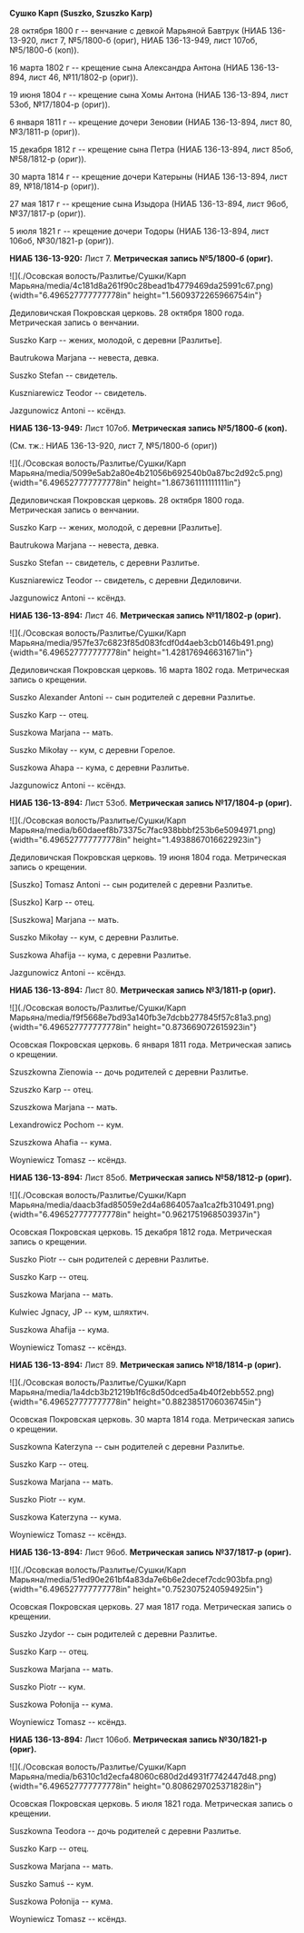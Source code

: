 **Сушко Карп (Suszko, Szuszko Karp)**

28 октября 1800 г -- венчание с девкой Марьяной Бавтрук (НИАБ
136-13-920, лист 7, №5/1800-б (ориг), НИАБ 136-13-949, лист 107об,
№5/1800-б (коп)).

16 марта 1802 г -- крещение сына Александра Антона (НИАБ 136-13-894,
лист 46, №11/1802-р (ориг)).

19 июня 1804 г -- крещение сына Хомы Антона (НИАБ 136-13-894, лист 53об,
№17/1804-р (ориг)).

6 января 1811 г -- крещение дочери Зеновии (НИАБ 136-13-894, лист 80,
№3/1811-р (ориг)).

15 декабря 1812 г -- крещение сына Петра (НИАБ 136-13-894, лист 85об,
№58/1812-р (ориг)).

30 марта 1814 г -- крещение дочери Катерыны (НИАБ 136-13-894, лист 89,
№18/1814-р (ориг)).

27 мая 1817 г -- крещение сына Изыдора (НИАБ 136-13-894, лист 96об,
№37/1817-р (ориг)).

5 июля 1821 г -- крещение дочери Тодоры (НИАБ 136-13-894, лист 106об,
№30/1821-р (ориг)).

**НИАБ 136-13-920:** Лист 7. **Метрическая запись №5/1800-б (ориг).**

![](./Осовская волость/Разлитье/Сушки/Карп Марьяна/media/4c181d8a261f90c28bead1b4779469da25991c67.png){width="6.496527777777778in"
height="1.5609372265966754in"}

Дедиловичская Покровская церковь. 28 октября 1800 года. Метрическая
запись о венчании.

Suszko Karp -- жених, молодой, с деревни \[Разлитье\].

Bautrukowa Marjana -- невеста, девка.

Suszko Stefan -- свидетель.

Kuszniarewicz Teodor -- свидетель.

Jazgunowicz Antoni -- ксёндз.

**НИАБ 136-13-949:** Лист 107об. **Метрическая запись №5/1800-б (коп).**

(См. тж.: НИАБ 136-13-920, лист 7, №5/1800-б (ориг))

![](./Осовская волость/Разлитье/Сушки/Карп Марьяна/media/5099e5ab2a80e4b21056b692540b0a87bc2d92c5.png){width="6.496527777777778in"
height="1.867361111111111in"}

Дедиловичская Покровская церковь. 28 октября 1800 года. Метрическая
запись о венчании.

Suszko Karp -- жених, молодой, с деревни \[Разлитье\].

Bautrukowa Marjana -- невеста, девка.

Suszko Stefan -- свидетель, с деревни Разлитье.

Kuszniarewicz Teodor -- свидетель, с деревни Дедиловичи.

Jazgunowicz Antoni -- ксёндз.

**НИАБ 136-13-894:** Лист 46. **Метрическая запись №11/1802-р (ориг).**

![](./Осовская волость/Разлитье/Сушки/Карп Марьяна/media/957fe37c6823f85d083fcdf0d4aeb3cb0146b491.png){width="6.496527777777778in"
height="1.428176946631671in"}

Дедиловичская Покровская церковь. 16 марта 1802 года. Метрическая запись
о крещении.

Suszko Alexander Antoni -- сын родителей с деревни Разлитье.

Suszko Karp -- отец.

Suszkowa Marjana -- мать.

Suszko Mikołay -- кум, с деревни Горелое.

Suszkowa Ahapa -- кума, с деревни Разлитье.

Jazgunowicz Antoni -- ксёндз.

**НИАБ 136-13-894:** Лист 53об. **Метрическая запись №17/1804-р
(ориг).**

![](./Осовская волость/Разлитье/Сушки/Карп Марьяна/media/b60daeef8b73375c7fac938bbbf253b6e5094971.png){width="6.496527777777778in"
height="1.4938867016622923in"}

Дедиловичская Покровская церковь. 19 июня 1804 года. Метрическая запись
о крещении.

\[Suszko\] Tomasz Antoni -- сын родителей с деревни Разлитье.

\[Suszko\] Karp -- отец.

\[Suszkowa\] Marjana -- мать.

Suszko Mikołay -- кум, с деревни Разлитье.

Suszkowa Ahafija -- кума, с деревни Разлитье.

Jazgunowicz Antoni -- ксёндз.

**НИАБ 136-13-894:** Лист 80. **Метрическая запись №3/1811-р (ориг).**

![](./Осовская волость/Разлитье/Сушки/Карп Марьяна/media/f9f5668e7bd93a140fb3e7dcbb277845f57c81a3.png){width="6.496527777777778in"
height="0.873669072615923in"}

Осовская Покровская церковь. 6 января 1811 года. Метрическая запись о
крещении.

Szuszkowna Zienowia -- дочь родителей с деревни Разлитье.

Szuszko Karp -- отец.

Szuszkowa Marjana -- мать.

Lexandrowicz Pochom -- кум.

Szuszkowa Ahafia -- кума.

Woyniewicz Tomasz -- ксёндз.

**НИАБ 136-13-894:** Лист 85об. **Метрическая запись №58/1812-р
(ориг).**

![](./Осовская волость/Разлитье/Сушки/Карп Марьяна/media/daacb3fad85059e2d4a6864057aa1ca2fb310491.png){width="6.496527777777778in"
height="0.9621751968503937in"}

Осовская Покровская церковь. 15 декабря 1812 года. Метрическая запись о
крещении.

Suszko Piotr -- сын родителей с деревни Разлитье.

Suszko Karp -- отец.

Suszkowa Marjana -- мать.

Kulwiec Jgnacy, JP -- кум, шляхтич.

Suszkowa Ahafija -- кума.

Woyniewicz Tomasz -- ксёндз.

**НИАБ 136-13-894:** Лист 89. **Метрическая запись №18/1814-р (ориг).**

![](./Осовская волость/Разлитье/Сушки/Карп Марьяна/media/1a4dcb3b21219b1f6c8d50dced5a4b40f2ebb552.png){width="6.496527777777778in"
height="0.8823851706036745in"}

Осовская Покровская церковь. 30 марта 1814 года. Метрическая запись о
крещении.

Suszkowna Katerzyna -- сын родителей с деревни Разлитье.

Suszko Karp -- отец.

Suszkowa Marjana -- мать.

Suszko Piotr -- кум.

Suszkowa Katerzyna -- кума.

Woyniewicz Tomasz -- ксёндз.

**НИАБ 136-13-894:** Лист 96об. **Метрическая запись №37/1817-р
(ориг).**

![](./Осовская волость/Разлитье/Сушки/Карп Марьяна/media/51ed90e261bf4a83da7e6b6e2decef7cdc903bfa.png){width="6.496527777777778in"
height="0.7523075240594925in"}

Осовская Покровская церковь. 27 мая 1817 года. Метрическая запись о
крещении.

Suszko Jzydor -- сын родителей с деревни Разлитье.

Suszko Karp -- отец.

Suszkowa Marjana -- мать.

Suszko Piotr -- кум.

Suszkowa Połonija -- кума.

Woyniewicz Tomasz -- ксёндз.

**НИАБ 136-13-894:** Лист 106об. **Метрическая запись №30/1821-р
(ориг).**

![](./Осовская волость/Разлитье/Сушки/Карп Марьяна/media/b6310c1d2ecfa48060c680d2d4931f7742447d48.png){width="6.496527777777778in"
height="0.8086297025371828in"}

Осовская Покровская церковь. 5 июля 1821 года. Метрическая запись о
крещении.

Suszkowna Teodora -- дочь родителей с деревни Разлитье.

Suszko Karp -- отец.

Suszkowa Marjana -- мать.

Suszko Samuś -- кум.

Suszkowa Połonija -- кума.

Woyniewicz Tomasz -- ксёндз.
